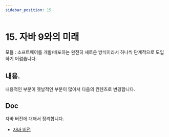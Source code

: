 ```yaml
---
sidebar_position: 15
---
```


# 15. 자바 9와의 미래

모듈 : 소프트웨어를 개발/배포하는 완전히 새로운 방식이라서 하나씩 단계적으로 도입하기 어렵습니다.

## 내용.

내용적인 부분이 옛날적인 부분이 많아서 다음의 컨텐츠로 변경합니다.

## Doc

자바 버전에 대해서 정리합니다.

- [자바 버전](https://www.oracle.com/kr/java/technologies/javase-downloads.html)
